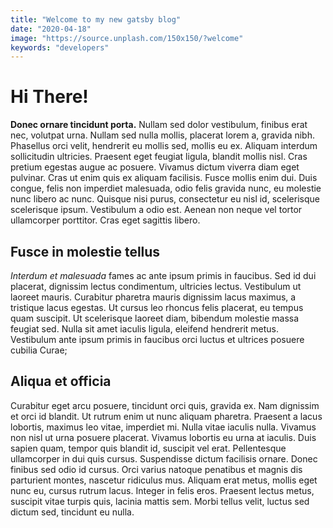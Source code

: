 ```yaml
---
title: "Welcome to my new gatsby blog"
date: "2020-04-18"
image: "https://source.unplash.com/150x150/?welcome"
keywords: "developers"
---
```


# Hi There!

**Donec ornare tincidunt porta.**
Nullam sed dolor vestibulum, finibus erat nec, volutpat urna. Nullam sed nulla mollis, placerat lorem a, gravida nibh. Phasellus orci velit, hendrerit eu mollis sed, mollis eu ex. Aliquam interdum sollicitudin ultricies. Praesent eget feugiat ligula, blandit mollis nisl. Cras pretium egestas augue ac posuere. Vivamus dictum viverra diam eget pulvinar. Cras ut enim quis ex aliquam facilisis. Fusce mollis enim dui. Duis congue, felis non imperdiet malesuada, odio felis gravida nunc, eu molestie nunc libero ac nunc. Quisque nisi purus, consectetur eu nisl id, scelerisque scelerisque ipsum. Vestibulum a odio est. Aenean non neque vel tortor ullamcorper porttitor. Cras eget sagittis libero.

## Fusce in molestie tellus

*Interdum et malesuada* fames ac ante ipsum primis in faucibus. Sed id dui placerat, dignissim lectus condimentum, ultricies lectus. Vestibulum ut laoreet mauris. Curabitur pharetra mauris dignissim lacus maximus, a tristique lacus egestas. Ut cursus leo rhoncus felis placerat, eu tempus quam suscipit. Ut scelerisque laoreet diam, bibendum molestie massa feugiat sed. Nulla sit amet iaculis ligula, eleifend hendrerit metus. Vestibulum ante ipsum primis in faucibus orci luctus et ultrices posuere cubilia Curae;

## Aliqua et officia

Curabitur eget arcu posuere, tincidunt orci quis, gravida ex. Nam dignissim et orci id blandit. Ut rutrum enim ut nunc aliquam pharetra. Praesent a lacus lobortis, maximus leo vitae, imperdiet mi. Nulla vitae iaculis nulla. Vivamus non nisl ut urna posuere placerat. Vivamus lobortis eu urna at iaculis. Duis sapien quam, tempor quis blandit id, suscipit vel erat. Pellentesque ullamcorper in dui quis cursus. Suspendisse dictum facilisis ornare. Donec finibus sed odio id cursus. Orci varius natoque penatibus et magnis dis parturient montes, nascetur ridiculus mus. Aliquam erat metus, mollis eget nunc eu, cursus rutrum lacus. Integer in felis eros. Praesent lectus metus, suscipit vitae turpis quis, lacinia mattis sem. Morbi tellus velit, luctus sed dictum sed, tincidunt eu nulla.